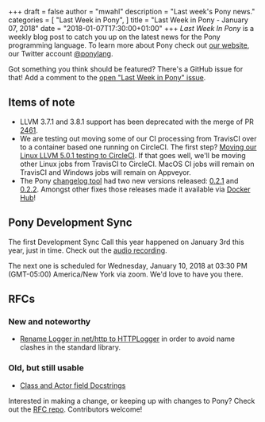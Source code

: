 +++
draft = false
author = "mwahl"
description = "Last week's Pony news."
categories = [
    "Last Week in Pony",
]
title = "Last Week in Pony - January 07, 2018"
date = "2018-01-07T17:30:00+01:00"
+++
_Last Week In Pony_ is a weekly blog post to catch you up on the latest news for the Pony programming language. To learn more about Pony check out [our website](https://ponylang.io), our Twitter account [@ponylang](https://twitter.com/ponylang).

Got something you think should be featured? There's a GitHub issue for that! Add a comment to the [open "Last Week in Pony" issue](https://github.com/ponylang/ponylang.github.io/issues?q=is%3Aissue+is%3Aopen+label%3Alast-week-in-pony).

<!--more-->

## Items of note

- LLVM 3.7.1 and 3.8.1 support has been deprecated with the merge of PR [2461](https://github.com/ponylang/ponyc/pull/2461).
- We are testing out moving some of our CI processing from TravisCI over to a container based one running on CircleCI. The first step? [Moving our Linux LLVM 5.0.1 testing to CircleCI](https://github.com/ponylang/ponyc/pull/2462). If that goes well, we'll be moving other Linux jobs from TravisCI to CircleCI. MacOS CI jobs will remain on TravisCI and Windows jobs will remain on Appveyor.
- The Pony [changelog tool](https://github.com/ponylang/changelog-tool) had two new versions released: [0.2.1](https://github.com/ponylang/changelog-tool/releases/tag/0.2.1) and [0.2.2](https://github.com/ponylang/changelog-tool/releases/tag/0.2.2). Amongst other fixes those releases made it available via [Docker Hub](https://hub.docker.com/r/ponylang/changelog-tool/)!

## Pony Development Sync

The first Development Sync Call this year happened on January 3rd this year, just in time. Check out the [audio recording](https://sync-recordings.ponylang.io/r/2018_01_03.m4a).

The next one is scheduled for Wednesday, January 10, 2018 at 03:30 PM (GMT-05:00) America/New York via zoom. We'd love to have you there.

## RFCs

### New and noteworthy

- [Rename Logger in net/http to HTTPLogger](https://github.com/ponylang/rfcs/pull/116) in order to avoid name clashes in the standard library.

### Old, but still usable

- [Class and Actor field Docstrings](https://github.com/ponylang/rfcs/pull/115)

Interested in making a change, or keeping up with changes to Pony? Check out the [RFC repo](https://github.com/ponylang/rfcs). Contributors welcome!
